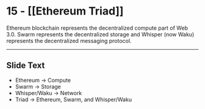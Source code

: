 # 15 - [[Ethereum Triad]]

Ethereum blockchain represents the decentralized compute part of Web 3.0. Swarm represents the decentralized storage and Whisper (now Waku) represents the decentralized messaging protocol.

___
## Slide Text
- Ethereum -> Compute
- Swarm -> Storage
- Whisper/Waku -> Network
- Triad -> Ethereum, Swarm, and Whisper/Waku
